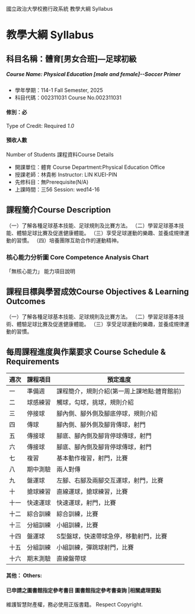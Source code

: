國立政治大學校務行政系統 教學大綱 Syllabus
# 教學大綱 Syllabus
##  科目名稱：體育[男女合班]—足球初級
#####  Course Name: Physical Education [male and female]--Soccer Primer
  * 學年學期：114-1 Fall Semester, 2025 
  * 科目代碼：002311031 Course No.002311031
#### 修別：必
Type of Credit: Required 
_1.0_
#### 預收人數
Number of Students
課程資料Course Details
  * 開課單位：體育 Course Department:Physical Education Office 
  * 授課老師：林貴彬 Instructor: LIN KUEI-PIN 
  * 先修科目：無Prerequisite(N/A)
  * 上課時間：三56 Session: wed14-16
##  課程簡介Course Description
（一）了解各種足球基本技能、足球規則及比賽方法。
（二）學習足球基本技能、體驗足球比賽及促進健康體能。
（三）享受足球運動的樂趣、並養成規律運動的習慣。
（四）培養團隊互助合作的運動精神。
###  核心能力分析圖 Core Competence Analysis Chart
「無核心能力」 
能力項目說明
##  課程目標與學習成效Course Objectives & Learning Outcomes 
（一）了解各種足球基本技能、足球規則及比賽方法。
（二）學習足球基本技術、體驗足球比賽及促進健康體能。
（三）享受足球運動的樂趣，並養成規律運動的習慣。
##  每周課程進度與作業要求 Course Schedule & Requirements
週次 |  課程項目 |  預定進度  
---|---|---  
一 |  準備週 |  課程簡介，規則介紹(第一周上課地點:體育館前)  
二 |  球感練習 |  觸球，勾球，挑球，規則介紹  
三 |  停接球 |  腳內側、腳外側及腳底停球，規則介紹  
四 |  傳球 |  腳內側、腳外側及腳背傳球，射門  
五 |  傳接球 |  腳底、腳內側及腳背停球傳球，射門  
六 |  傳接球 |  腳底、腳內側及腳背停球傳球，射門  
七 |  複習 |  基本動作複習，射門，比賽  
八 |  期中測驗 |  兩人對傳  
九 |  盤運球 |  左腳、右腳及兩腳交互運球，射門，比賽  
十 |  搶球練習 |  直線運球，搶球練習，比賽  
十一 |  快速運球 |  快速運球，射門，比賽  
十二 |  綜合訓練 |  綜合訓練，比賽  
十三 |  分組訓練 |  小組訓練，比賽  
十四 |  盤運球 |  S型盤球，快速帶球急停，移動射門，比賽  
十五 |  分組訓練 |  小組訓練，彈跳球射門，比賽  
十六 | 期末測驗 | 直線盤帶球  
####  其他： Others:
####  已申請之圖書館指定參考書目  圖書館指定參考書查詢 |相關處理要點
維護智慧財產權，務必使用正版書籍。 Respect Copyright.